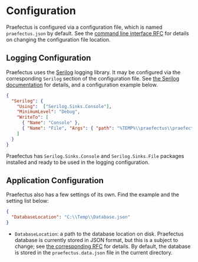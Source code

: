 Configuration
=============

Praefectus is configured via a configuration file, which is named
`praefectus.json` by default. See the [command line interface
RFC][docs.rfcs.command-line-interface] for details on changing the configuration
file location.

Logging Configuration
---------------------

Praefectus uses the [Serilog][serilog] logging library. It may be configured via
the corresponding `Serilog` section of the configuration file. See [the Serilog
documentation][serilog-settings-configuration] for details, and a configuration
example below.

```json
{
  "Serilog": {
    "Using":  ["Serilog.Sinks.Console"],
    "MinimumLevel": "Debug",
    "WriteTo": [
      { "Name": "Console" },
      { "Name": "File", "Args": { "path": "%TEMP%\\praefectus\\praefectus.log" } }
    ]
  }
}
```

Praefectus has `Serilog.Sinks.Console` and `Serilog.Sinks.File` packages
installed and ready to be used in the logging configuration.

Application Configuration
-------------------------

Praefectus also has a few settings of its own. Find the example and the setting
list below:

```json
{
  "DatabaseLocation": "C:\\Temp\\Database.json"
}
```

- `DatabaseLocation`: a path to the database location on disk. Praefectus
  database is currently stored in JSON format, but this is a subject to change;
  see [the corresponding RFC][issue-09] for details. By default, the database is
  stored in the `praefectus.data.json` file in the current directory.

[docs.rfcs.command-line-interface]: rfcs/command-line-interface.md
[issue-09]: https://github.com/ForNeVeR/praefectus/issues/9
[serilog]: https://serilog.net/
[serilog-settings-configuration]: https://github.com/serilog/serilog-settings-configuration
